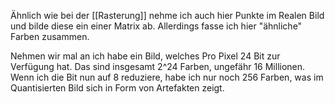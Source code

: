 Ähnlich wie bei der [[Rasterung]] nehme ich auch hier Punkte im Realen Bild und bilde diese ein einer Matrix ab. Allerdings fasse ich hier "ähnliche" Farben zusammen. 

Nehmen wir mal an ich habe ein Bild, welches Pro Pixel 24 Bit zur Verfügung hat. Das sind insgesamt 2^24 Farben, ungefähr 16 Millionen.
Wenn ich die Bit nun auf 8 reduziere, habe ich nur noch 256 Farben, was im Quantisierten Bild sich in Form von Artefakten zeigt.